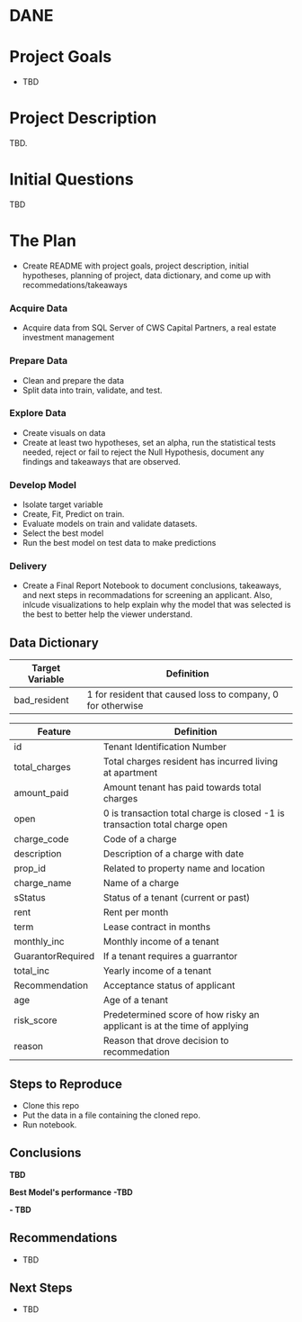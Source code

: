 # DANE

# Project Goals

 - TBD

# Project Description

TBD.

# Initial Questions

 TBD


# The Plan

 - Create README with project goals, project description, initial hypotheses, planning of project, data dictionary, and come up with recommedations/takeaways

### Acquire Data
 - Acquire data from SQL Server of CWS Capital Partners, a real estate investment management
### Prepare Data

 - Clean and prepare the data 
 - Split data into train, validate, and test.
 
### Explore Data

- Create visuals on data 
- Create at least two hypotheses, set an alpha, run the statistical tests needed, reject or fail to reject the Null Hypothesis, document any findings and takeaways that are observed.

### Develop Model

 - Isolate target variable
 - Create, Fit, Predict on train.
 - Evaluate models on train and validate datasets.
 - Select the best model
 - Run the best model on test data to make predictions
 
### Delivery  
 - Create a Final Report Notebook to document conclusions, takeaways, and next steps in recommadations for screening an applicant. Also, inlcude visualizations to help explain why the model that was selected is the best to better help the viewer understand. 


## Data Dictionary


| Target Variable |     Definition     |
| --------------- | ------------------ |
|      bad_resident    | 1 for resident that caused loss to company, 0 for otherwise |

| Feature  | Definition |
| ------------- | ------------- |
| id | Tenant Identification Number |
| total_charges | Total charges resident has incurred living at apartment   |
| amount_paid | Amount tenant has paid towards total charges |
| open |  0 is transaction total charge is closed -1 is transaction total charge open|
| charge_code | Code of a charge  |
| description | Description of a charge with date|
| prop_id | Related to property name and location  |
| charge_name | Name of a charge  |
| sStatus | Status of a tenant (current or past) |
| rent | Rent per month |
| term | Lease contract in months |  
| monthly_inc | Monthly income of a tenant |
| GuarantorRequired | If a tenant requires a guarrantor |
| total_inc | Yearly income of a tenant |
| Recommendation | Acceptance status of applicant |
| age | Age of a tenant |
| risk_score | Predetermined score of how risky an applicant is at the time of applying |
| reason | Reason that drove decision to recommedation |



## Steps to Reproduce

- Clone this repo
- Put the data in a file containing the cloned repo.
- Run notebook.

## Conclusions

**TBD**


 
**Best Model's performance**
**-TBD**

**- TBD**

## Recommendations
- TBD

## Next Steps

- TBD
